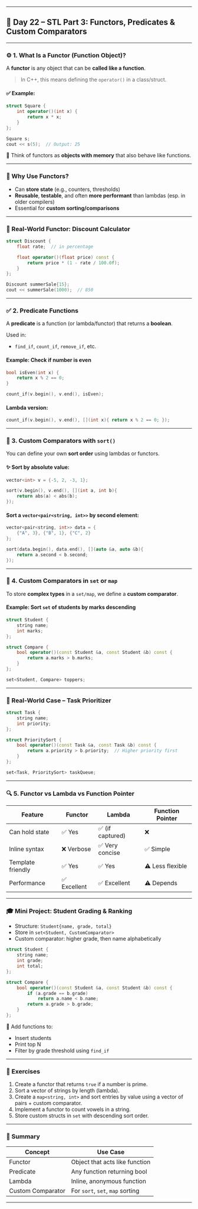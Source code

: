 

---

## 🧠 **Day 22 – STL Part 3: Functors, Predicates & Custom Comparators**

---

### ⚙️ 1. What Is a Functor (Function Object)?

A **functor** is any object that can be **called like a function**.

> In C++, this means defining the `operator()` in a class/struct.

#### ✅ Example:

```cpp
struct Square {
    int operator()(int x) {
        return x * x;
    }
};

Square s;
cout << s(5);  // Output: 25
```

🧠 Think of functors as **objects with memory** that also behave like functions.

---

### 🧰 Why Use Functors?

- Can **store state** (e.g., counters, thresholds)
- **Reusable**, **testable**, and often **more performant** than lambdas (esp. in older compilers)
- Essential for **custom sorting/comparisons**

---

### 🧪 Real-World Functor: Discount Calculator

```cpp
struct Discount {
    float rate;  // in percentage

    float operator()(float price) const {
        return price * (1 - rate / 100.0f);
    }
};

Discount summerSale{15};
cout << summerSale(1000);  // 850
```

---

### ✅ 2. Predicate Functions

A **predicate** is a function (or lambda/functor) that returns a **boolean**.

Used in:

- `find_if`, `count_if`, `remove_if`, etc.

#### Example: Check if number is even

```cpp
bool isEven(int x) {
    return x % 2 == 0;
}

count_if(v.begin(), v.end(), isEven);
```

#### Lambda version:

```cpp
count_if(v.begin(), v.end(), [](int x){ return x % 2 == 0; });
```

---

### 🔀 3. Custom Comparators with `sort()`

You can define your own **sort order** using lambdas or functors.

#### ✨ Sort by absolute value:

```cpp
vector<int> v = {-5, 2, -3, 1};

sort(v.begin(), v.end(), [](int a, int b){
    return abs(a) < abs(b);
});
```

#### Sort a `vector<pair<string, int>>` by second element:

```cpp
vector<pair<string, int>> data = {
    {"A", 3}, {"B", 1}, {"C", 2}
};

sort(data.begin(), data.end(), [](auto &a, auto &b){
    return a.second < b.second;
});
```

---

### 🔁 4. Custom Comparators in `set` or `map`

To store **complex types** in a `set/map`, we define a **custom comparator**.

#### Example: Sort `set` of students by marks descending

```cpp
struct Student {
    string name;
    int marks;
};

struct Compare {
    bool operator()(const Student &a, const Student &b) const {
        return a.marks > b.marks;
    }
};

set<Student, Compare> toppers;
```

---

### 🧪 Real-World Case – Task Prioritizer

```cpp
struct Task {
    string name;
    int priority;
};

struct PrioritySort {
    bool operator()(const Task &a, const Task &b) const {
        return a.priority > b.priority;  // Higher priority first
    }
};

set<Task, PrioritySort> taskQueue;
```

---

### 🔍 5. Functor vs Lambda vs Function Pointer

| Feature            | Functor          | Lambda               | Function Pointer     |
|--------------------|------------------|-----------------------|----------------------|
| Can hold state     | ✅ Yes            | ✅ (if captured)       | ❌                  |
| Inline syntax      | ❌ Verbose        | ✅ Very concise        | ✅ Simple            |
| Template friendly  | ✅ Yes            | ✅ Yes                 | ⚠️ Less flexible     |
| Performance        | ✅ Excellent      | ✅ Excellent           | ⚠️ Depends           |

---

### 🎓 Mini Project: Student Grading & Ranking

- Structure: `Student{name, grade, total}`
- Store in `set<Student, CustomComparator>`
- Custom comparator: higher grade, then name alphabetically

```cpp
struct Student {
    string name;
    int grade;
    int total;
};

struct Compare {
    bool operator()(const Student &a, const Student &b) const {
        if (a.grade == b.grade)
            return a.name < b.name;
        return a.grade > b.grade;
    }
};
```

🧩 Add functions to:
- Insert students
- Print top N
- Filter by grade threshold using `find_if`

---

### 💪 Exercises

1. Create a functor that returns `true` if a number is prime.
2. Sort a vector of strings by length (lambda).
3. Create a `map<string, int>` and sort entries by value using a vector of pairs + custom comparator.
4. Implement a functor to count vowels in a string.
5. Store custom structs in `set` with descending sort order.

---

### 📌 Summary

| Concept         | Use Case                           |
|------------------|------------------------------------|
| Functor          | Object that acts like function     |
| Predicate        | Any function returning bool        |
| Lambda           | Inline, anonymous function         |
| Custom Comparator| For `sort`, `set`, `map` sorting   |

---


